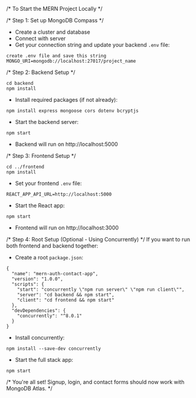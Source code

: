 /* To Start the MERN Project Locally */

/* Step 1: Set up MongoDB Compass */
- Create a cluster and database
- Connect with server
- Get your connection string and update your backend `.env` file:

```
create .env file and save this string
MONGO_URI=mongodb://localhost:27017/project_name
```

/* Step 2: Backend Setup */
```
cd backend
npm install
```
- Install required packages (if not already):
```
npm install express mongoose cors dotenv bcryptjs
```
- Start the backend server:
```
npm start
```
- Backend will run on http://localhost:5000

/* Step 3: Frontend Setup */
```
cd ../frontend
npm install
```
- Set your frontend `.env` file:
```
REACT_APP_API_URL=http://localhost:5000
```
- Start the React app:
```
npm start
```
- Frontend will run on http://localhost:3000

/* Step 4: Root Setup (Optional - Using Concurrently) */
If you want to run both frontend and backend together:
- Create a root `package.json`:
```
{
  "name": "mern-auth-contact-app",
  "version": "1.0.0",
  "scripts": {
    "start": "concurrently \"npm run server\" \"npm run client\"",
    "server": "cd backend && npm start",
    "client": "cd frontend && npm start"
  },
  "devDependencies": {
    "concurrently": "^8.0.1"
  }
}
```
- Install concurrently:
```
npm install --save-dev concurrently
```
- Start the full stack app:
```
npm start
```

/* You're all set! Signup, login, and contact forms should now work with MongoDB Atlas. */
